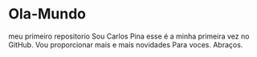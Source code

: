 # Ola-Mundo
meu primeiro repositorio
Sou Carlos Pina esse é a minha primeira vez no GitHub.
Vou proporcionar mais e mais novidades Para voces.
Abraços.
